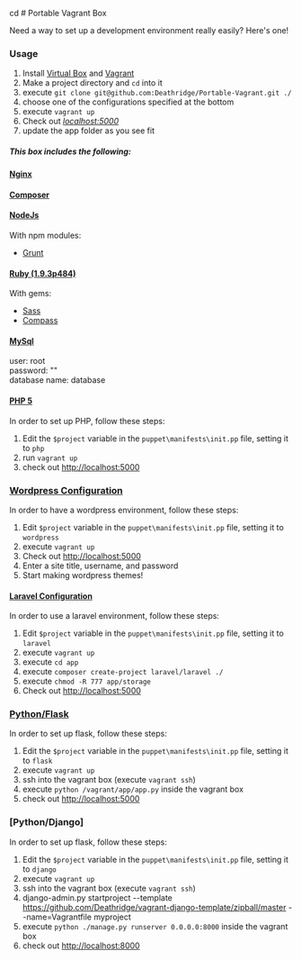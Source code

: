 cd # Portable Vagrant Box

Need a way to set up a development environment really easily? Here's one!

### Usage  
1. Install [Virtual Box](https://www.virtualbox.org/wiki/Downloads) and [Vagrant](http://www.vagrantup.com/downloads.html)  
2. Make a project directory and `cd` into it  
3. execute `git clone git@github.com:Deathridge/Portable-Vagrant.git ./`  
4. choose one of the configurations specified at the bottom  
5. execute `vagrant up`  
6. Check out *[localhost:5000](http://localhost:5000)*  
7. update the app folder as you see fit 

##### This box includes the following:

#### [Nginx](http://nginx.org/en/)

#### [Composer](https://getcomposer.org)

#### [NodeJs](https://getcomposer.org/)
With npm modules:
- [Grunt](http://gruntjs.com)

#### [Ruby (1.9.3p484)](https://www.ruby-lang.org/en/)
With gems:
- [Sass](http://sass-lang.com)
- [Compass](http://compass-style.org/)

#### [MySql](http://www.mysql.com/)
user: root  
password: ""  
database name: database  


#### [PHP 5](http://php.net)  
In order to set up PHP, follow these steps:  
1. Edit the `$project` variable in the `puppet\manifests\init.pp` file, setting it to `php`  
2. run `vagrant up`  
3. check out [http://localhost:5000](http://localhost:5000)  

### [Wordpress Configuration](http://wordpress.org)
In order to have a wordpress environment, follow these steps:  
1. Edit `$project` variable in the `puppet\manifests\init.pp` file, setting it to `wordpress`  
2. execute `vagrant up`  
3. Check out [http://localhost:5000](http://localhost:5000) 
4. Enter a site title, username, and password  
5. Start making wordpress themes!  

#### [Laravel Configuration](http://laravel.com)
In order to use a laravel environment, follow these steps:    
1. Edit `$project` variable in the `puppet\manifests\init.pp` file, setting it to `laravel`  
2. execute `vagrant up`  
3. execute `cd app`  
4. execute `composer create-project laravel/laravel ./`  
5. execute `chmod -R 777 app/storage`  
6. Check out [http://localhost:5000](http://localhost:5000)  

### [Python/Flask](flask.pocoo.org)  
In order to set up flask, follow these steps:  
1. Edit the `$project` variable in the `puppet\manifests\init.pp` file, setting it to `flask`  
2. execute `vagrant up`  
3. ssh into the vagrant box (execute `vagrant ssh`)  
4. execute `python /vagrant/app/app.py` inside the vagrant box  
5. check out [http://localhost:5000](http://localhost:5000)  

### [Python/Django]
In order to set up flask, follow these steps:  
1. Edit the `$project` variable in the `puppet\manifests\init.pp` file, setting it to `django`  
2. execute `vagrant up`  
3. ssh into the vagrant box (execute `vagrant ssh`)
4. django-admin.py startproject --template https://github.com/Deathridge/vagrant-django-template/zipball/master --name=Vagrantfile myproject	  
5. execute `python ./manage.py runserver 0.0.0.0:8000` inside the vagrant box  
6. check out [http://localhost:8000](http://localhost:8000)  
